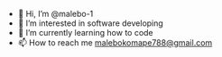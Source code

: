- 👋 Hi, I’m @malebo-1
- 👀 I’m interested in software developing
- 🌱 I’m currently learning how to code
- 📫 How to reach me malebokomape788@gmail.com

<!---
malebo-1/malebo-1 is a ✨ special ✨ repository because its `README.md` (this file) appears on your GitHub profile.
You can click the Preview link to take a look at your changes.
--->
